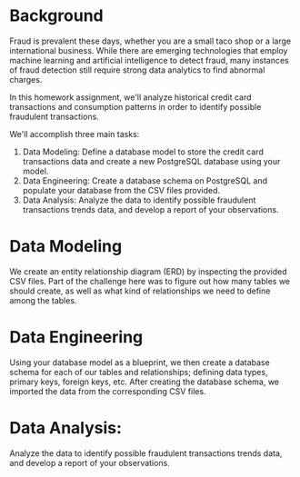 # Background
Fraud is prevalent these days, whether you are a small taco shop or a large international business. While there are emerging technologies that employ machine learning and artificial intelligence to detect fraud, many instances of fraud detection still require strong data analytics to find abnormal charges.

In this homework assignment, we'll analyze historical credit card transactions and consumption patterns in order to identify possible fraudulent transactions.

We'll accomplish three main tasks:   

1. Data Modeling: Define a database model to store the credit card transactions data and create a new PostgreSQL database using your model.
2. Data Engineering: Create a database schema on PostgreSQL and populate your database from the CSV files provided.
3. Data Analysis: Analyze the data to identify possible fraudulent transactions trends data, and develop a report of your observations.

# Data Modeling
We create an entity relationship diagram (ERD) by inspecting the provided CSV files. Part of the challenge here was to figure out how many tables we should create, as well as what kind of relationships we need to define among the tables. 

# Data Engineering
Using your database model as a blueprint, we then create a database schema for each of our tables and relationships; defining data types, primary keys, foreign keys, etc. After creating the database schema, we imported the data from the corresponding CSV files.

# Data Analysis: 
Analyze the data to identify possible fraudulent transactions trends data, and develop a report of your observations.




